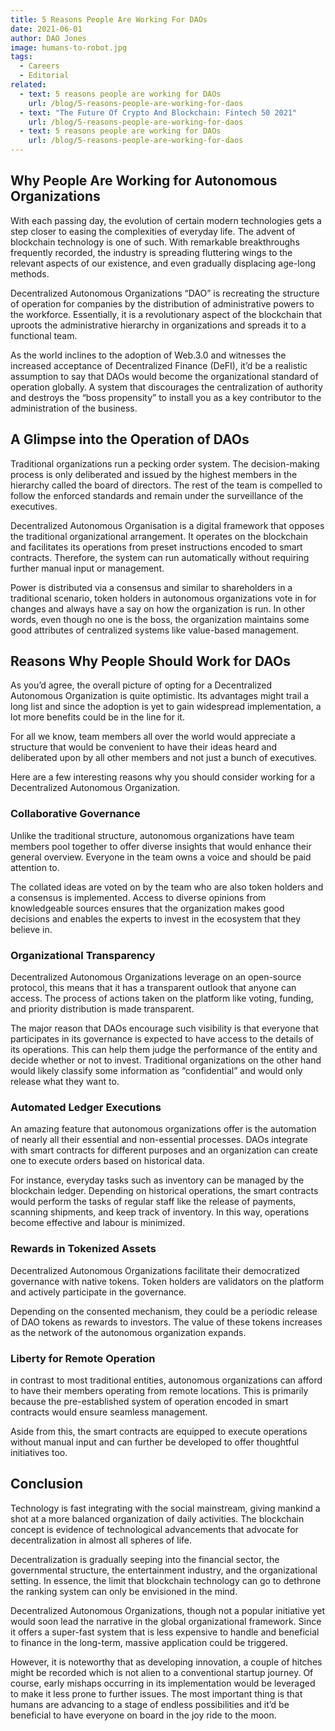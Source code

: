 ```yaml
---
title: 5 Reasons People Are Working For DAOs
date: 2021-06-01
author: DAO Jones
image: humans-to-robot.jpg
tags:
  - Careers
  - Editorial
related:
  - text: 5 reasons people are working for DAOs
    url: /blog/5-reasons-people-are-working-for-daos
  - text: "The Future Of Crypto And Blockchain: Fintech 50 2021"
    url: /blog/5-reasons-people-are-working-for-daos
  - text: 5 reasons people are working for DAOs
    url: /blog/5-reasons-people-are-working-for-daos
---
```


## Why People Are Working for Autonomous Organizations

With each passing day, the evolution of certain modern technologies gets a step closer to easing the complexities of everyday life.  The advent of blockchain technology is one of such. With remarkable breakthroughs frequently recorded, the industry is spreading fluttering wings to the relevant aspects of our existence, and even gradually displacing age-long methods.

Decentralized Autonomous Organizations “DAO” is recreating the structure of operation for companies by the distribution of administrative powers to the workforce. Essentially, it is a revolutionary aspect of the blockchain that uproots the administrative hierarchy in organizations and spreads it to a functional team.

As the world inclines to the adoption of Web.3.0 and witnesses the increased acceptance of Decentralized Finance (DeFI), it’d be a realistic assumption to say that DAOs would become the organizational standard of operation globally. A system that discourages the centralization of authority and destroys the “boss propensity” to install you as a key contributor to the administration of the business.

## A Glimpse into the Operation of DAOs

Traditional organizations run a pecking order system. The decision-making process is only deliberated and issued by the highest members in the hierarchy called the board of directors. The rest of the team is compelled to follow the enforced standards and remain under the surveillance of the executives.

Decentralized Autonomous Organisation is a digital framework that opposes the traditional organizational arrangement. It operates on the blockchain and facilitates its operations from preset instructions encoded to smart contracts. Therefore, the system can run automatically without requiring further manual input or management.

Power is distributed via a consensus and similar to shareholders in a traditional scenario, token holders in autonomous organizations vote in for changes and always have a say on how the organization is run. In other words, even though no one is the boss, the organization maintains some good attributes of centralized systems like value-based management.

## Reasons Why People Should Work for DAOs

As you’d agree, the overall picture of opting for a Decentralized Autonomous Organization is quite optimistic. Its advantages might trail a long list and since the adoption is yet to gain widespread implementation, a lot more benefits could be in the line for it.

For all we know, team members all over the world would appreciate a structure that would be convenient to have their ideas heard and deliberated upon by all other members and not just a bunch of executives.

Here are a few interesting reasons why you should consider working for a Decentralized Autonomous Organization.

### Collaborative Governance

Unlike the traditional structure, autonomous organizations have team members pool together to offer diverse insights that would enhance their general overview. Everyone in the team owns a voice and should be paid attention to.

The collated ideas are voted on by the team who are also token holders and a consensus is implemented. Access to diverse opinions from knowledgeable sources ensures that the organization makes good decisions and enables the experts to invest in the ecosystem that they believe in.

### Organizational Transparency

Decentralized Autonomous Organizations leverage on an open-source protocol, this means that it has a transparent outlook that anyone can access. The process of actions taken on the platform like voting, funding, and priority distribution is made transparent.

The major reason that DAOs encourage such visibility is that everyone that participates in its governance is expected to have access to the details of its operations. This can help them judge the performance of the entity and decide whether or not to invest. Traditional organizations on the other hand would likely classify some information as “confidential” and would only release what they want to.

### Automated Ledger Executions

An amazing feature that autonomous organizations offer is the automation of nearly all their essential and non-essential processes. DAOs integrate with smart contracts for different purposes and an organization can create one to execute orders based on historical data.

For instance, everyday tasks such as inventory can be managed by the blockchain ledger. Depending on historical operations, the smart contracts would perform the tasks of regular staff like the release of payments, scanning shipments, and keep track of inventory. In this way, operations become effective and labour is minimized.

### Rewards in Tokenized Assets

Decentralized Autonomous Organizations facilitate their democratized governance with native tokens. Token holders are validators on the platform and actively participate in the governance.

Depending on the consented mechanism, they could be a periodic release of DAO tokens as rewards to investors. The value of these tokens increases as the network of the autonomous organization expands.

### Liberty for Remote Operation

in contrast to most traditional entities, autonomous organizations can afford to have their members operating from remote locations. This is primarily because the pre-established system of operation encoded in smart contracts would ensure seamless management.

Aside from this, the smart contracts are equipped to execute operations without manual input and can further be developed to offer thoughtful initiatives too.

## Conclusion

Technology is fast integrating with the social mainstream, giving mankind a shot at a more balanced organization of daily activities. The blockchain concept is evidence of technological advancements that advocate for decentralization in almost all spheres of life.

Decentralization is gradually seeping into the financial sector, the governmental structure, the entertainment industry, and the organizational setting. In essence, the limit that blockchain technology can go to dethrone the ranking system can only be envisioned in the mind.

Decentralized Autonomous Organizations, though not a popular initiative yet would soon lead the narrative in the global organizational framework. Since it offers a super-fast system that is less expensive to handle and beneficial to finance in the long-term, massive application could be triggered.

However, it is noteworthy that as developing innovation, a couple of hitches might be recorded which is not alien to a conventional startup journey. Of course, early mishaps occurring in its implementation would be leveraged to make it less prone to further issues. The most important thing is that humans are advancing to a stage of endless possibilities and it’d be beneficial to have everyone on board in the joy ride to the moon.
